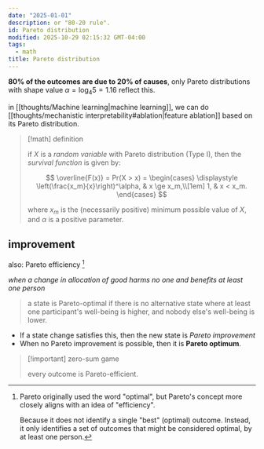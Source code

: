 ```yaml
---
date: "2025-01-01"
description: or "80-20 rule".
id: Pareto distribution
modified: 2025-10-29 02:15:32 GMT-04:00
tags:
  - math
title: Pareto distribution
---
```


**80% of the outcomes are due to 20% of causes**, only Pareto distributions with shape value $\alpha=\log_4 5=1.16$ reflect this.

in [[thoughts/Machine learning|machine learning]], we can do [[thoughts/mechanistic interpretability#ablation|feature ablation]] based on its Pareto distribution.

> [!math] definition
>
> if $X$ is a _random variable_ with Pareto distribution (Type I), then the _survival function_ is given by:
>
> $$
> \overline{F(x)} = Pr(X > x) = \begin{cases} \displaystyle \left(\frac{x_m}{x}\right)^\alpha, & x \ge x_m,\\[1em] 1, & x < x_m. \end{cases}
> $$
>
> where $x_m$ is the (necessarily positive) minimum possible value of $X$, and $\alpha$ is a positive parameter.

## improvement

also: Pareto efficiency [^note-on-eff]

[^note-on-eff]:
    Pareto originally used the word "optimal", but Pareto's concept more closely aligns with an idea of "efficiency".

    Because it does not identify a single "best" (optimal) outcome.
    Instead, it only identifies a set of outcomes that might be considered optimal, by at least one person.

_when a change in allocation of good harms no one and benefits at least one person_

> a state is Pareto-optimal if there is no
> alternative state where at least one participant's well-being is higher, and nobody else's well-being is lower.

- If a state change satisfies this, then the new state is _Pareto improvement_
- When no Pareto improvement is possible, then it is **Pareto optimum**.

> [!important] zero-sum game
>
> every outcome is Pareto-efficient.
